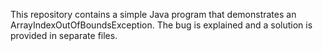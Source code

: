 This repository contains a simple Java program that demonstrates an ArrayIndexOutOfBoundsException.  The bug is explained and a solution is provided in separate files.